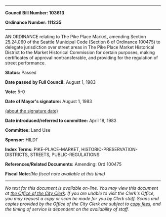 

********

**Council Bill Number: 103613**
   
**Ordinance Number: 111235**
********

 AN ORDINANCE relating to The Pike Place Market, amending Section 25.24.060 of the Seattle Municipal Code (Section 6 of Ordinance 100475) to delegate jurisdiction over street areas in The Pike Place Market Historical District to the Market Historical Commission for certain purposes, making certificates of approval nontransferable, and providing for the regulation of street performance.

**Status:** Passed
   
**Date passed by Full Council:** August 1, 1983
   
**Vote:** 5-0
   
**Date of Mayor's signature:** August 1, 1983
   
[(about the signature date)](/~public/approvaldate.htm)
   
   
   
**Date introduced/referred to committee:** April 18, 1983
   
**Committee:** Land Use
   
**Sponsor:** HILDT
   
   
**Index Terms:** PIKE-PLACE-MARKET, HISTORIC-PRESERVATION-DISTRICTS, STREETS, PUBLIC-REGULATIONS

**References/Related Documents:** Amending: Ord 100475

**Fiscal Note:**_(No fiscal note available at this time)_
********

_No text for this document is available on-line. You may view this document at [the Office of the City Clerk](http://www.seattle.gov/leg/clerk/contactUs.htm). If you are unable to visit the Clerk's Office, you may request a copy or scan be made for you by Clerk staff. Scans and copies provided by the Office of the City Clerk are subject to [copy fees](http://clerk.seattle.gov/~public/clerkfees.htm), and the timing of service is dependent on the availability of staff._

